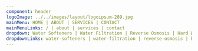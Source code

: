 ```yaml
---
component: header
logoImage: ../../images/layout/logoipsum-289.jpg
mainMenu: HOME | ABOUT | SERVICES | CONTACT
mainMenuLinks: / | about | services | contact
dropdown: Water Softeners | Water Filtration | Reverse Osmosis | Hard Water Filters | Water Testing | Alkaline Water | House Water Filters | Well Water Systems 
dropdownLinks: water-softeners | water-filtration | reverse-osmosis | hard-water-filters | water-testing | alkaline-water | hard-water-filters | water-well-systems 
---
```


                
